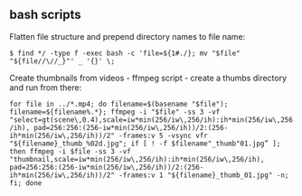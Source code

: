 ## bash scripts

Flatten file structure and prepend directory names to file name:

`$ find */ -type f -exec bash -c 'file=${1#./}; mv "$file" "${file//\//_}"' _ '{}' \;`

Create thumbnails from videos - ffmpeg script - create a thumbs directory and run from there:

`for file in ../*.mp4; do filename=$(basename "$file"); filename=${filename%.*}; ffmpeg -i "$file" -ss 3 -vf "select=gt(scene\,0.4),scale=iw*min(256/iw\,256/ih):ih*min(256/iw\,256/ih), pad=256:256:(256-iw*min(256/iw\,256/ih))/2:(256-ih*min(256/iw\,256/ih))/2" -frames:v 5 -vsync vfr "${filename}_thumb_%02d.jpg"; if [ ! -f $filename"_thumb"01.jpg” ]; then ffmpeg -i $file -ss 3 -vf "thumbnail,scale=iw*min(256/iw\,256/ih):ih*min(256/iw\,256/ih), pad=256:256:(256-iw*min(256/iw\,256/ih))/2:(256-ih*min(256/iw\,256/ih))/2" -frames:v 1 "${filename}_thumb_01.jpg" -n; fi; done`
